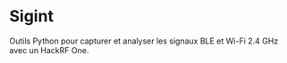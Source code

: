 # Sigint
Outils Python pour capturer et analyser les signaux BLE et Wi-Fi 2.4 GHz avec un HackRF One.
